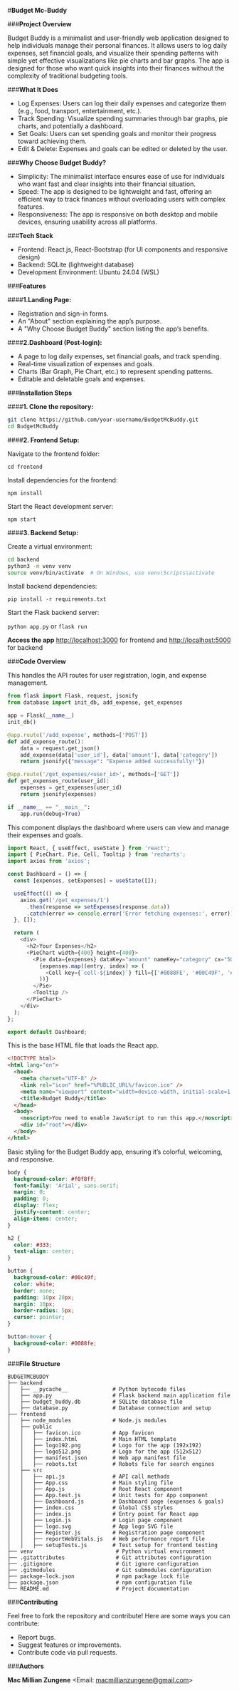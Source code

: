 #**Budget Mc-Buddy**

###**Project Overview**

Budget Buddy is a minimalist and user-friendly web application designed to help individuals manage their personal finances. It allows users to log daily expenses, set financial goals, and visualize their spending patterns with simple yet effective visualizations like pie charts and bar graphs. The app is designed for those who want quick insights into their finances without the complexity of traditional budgeting tools.

###**What It Does**

- Log Expenses: Users can log their daily expenses and categorize them (e.g., food, transport, entertainment, etc.).
- Track Spending: Visualize spending summaries through bar graphs, pie charts, and potentially a dashboard.
- Set Goals: Users can set spending goals and monitor their progress toward achieving them.
- Edit & Delete: Expenses and goals can be edited or deleted by the user.

###**Why Choose Budget Buddy?**

- Simplicity: The minimalist interface ensures ease of use for individuals who want fast and clear insights into their financial situation.
- Speed: The app is designed to be lightweight and fast, offering an efficient way to track finances without overloading users with complex features.
- Responsiveness: The app is responsive on both desktop and mobile devices, ensuring usability across all platforms.

###**Tech Stack**

- Frontend: React.js, React-Bootstrap (for UI components and responsive design)
- Backend: SQLite (lightweight database)
- Development Environment: Ubuntu 24.04 (WSL)

###**Features**

####**1.Landing Page:**

- Registration and sign-in forms.
- An "About" section explaining the app’s purpose.
- A "Why Choose Budget Buddy" section listing the app’s benefits.

####**2.Dashboard (Post-login):**

- A page to log daily expenses, set financial goals, and track spending.
- Real-time visualization of expenses and goals.
- Charts (Bar Graph, Pie Chart, etc.) to represent spending patterns.
- Editable and deletable goals and expenses.

###**Installation Steps**

####**1. Clone the repository:**
```Bash
git clone https://github.com/your-username/BudgetMcBuddy.git
cd BudgetMcBuddy
```

####**2. Frontend Setup:**

Navigate to the frontend folder:

`cd frontend`

Install dependencies for the frontend:

`npm install`

Start the React development server:

`npm start`

####**3. Backend Setup:**

Create a virtual environment:

```Bash
cd backend
python3 -m venv venv
source venv/bin/activate  # On Windows, use venv\Scripts\activate
```
Install backend dependencies:

`pip install -r requirements.txt`

Start the Flask backend server:

`python app.py` or `flask run`

**Access the app** <http://localhost:3000> for frontend and <http://localhost:5000> for backend

###**Code Overview**

This handles the API routes for user registration, login, and expense management.

```Python
from flask import Flask, request, jsonify
from database import init_db, add_expense, get_expenses

app = Flask(__name__)
init_db()

@app.route('/add_expense', methods=['POST'])
def add_expense_route():
    data = request.get_json()
    add_expense(data['user_id'], data['amount'], data['category'])
    return jsonify({"message": "Expense added successfully!"})

@app.route('/get_expenses/<user_id>', methods=['GET'])
def get_expenses_route(user_id):
    expenses = get_expenses(user_id)
    return jsonify(expenses)

if __name__ == "__main__":
    app.run(debug=True)
```

This component displays the dashboard where users can view and manage their expenses and goals.

```JavaScript
import React, { useEffect, useState } from 'react';
import { PieChart, Pie, Cell, Tooltip } from 'recharts';
import axios from 'axios';

const Dashboard = () => {
  const [expenses, setExpenses] = useState([]);

  useEffect(() => {
    axios.get('/get_expenses/1')
      .then(response => setExpenses(response.data))
      .catch(error => console.error('Error fetching expenses:', error));
  }, []);

  return (
    <div>
      <h2>Your Expenses</h2>
      <PieChart width={400} height={400}>
        <Pie data={expenses} dataKey="amount" nameKey="category" cx="50%" cy="50%" outerRadius={100}>
          {expenses.map((entry, index) => (
            <Cell key={`cell-${index}`} fill={['#0088FE', '#00C49F', '#FFBB28'][index % 3]} />
          ))}
        </Pie>
        <Tooltip />
      </PieChart>
    </div>
  );
};

export default Dashboard;
```

This is the base HTML file that loads the React app.

```html
<!DOCTYPE html>
<html lang="en">
  <head>
    <meta charset="UTF-8" />
    <link rel="icon" href="%PUBLIC_URL%/favicon.ico" />
    <meta name="viewport" content="width=device-width, initial-scale=1.0" />
    <title>Budget Buddy</title>
  </head>
  <body>
    <noscript>You need to enable JavaScript to run this app.</noscript>
    <div id="root"></div>
  </body>
</html>
```

Basic styling for the Budget Buddy app, ensuring it’s colorful, welcoming, and responsive.

```css
body {
  background-color: #f0f8ff;
  font-family: 'Arial', sans-serif;
  margin: 0;
  padding: 0;
  display: flex;
  justify-content: center;
  align-items: center;
}

h2 {
  color: #333;
  text-align: center;
}

button {
  background-color: #00c49f;
  color: white;
  border: none;
  padding: 10px 20px;
  margin: 10px;
  border-radius: 5px;
  cursor: pointer;
}

button:hover {
  background-color: #0088fe;
}
```

###**File Structure**

```
BUDGETMCBUDDY
├── backend
│   ├── __pycache__              # Python bytecode files
│   ├── app.py                   # Flask backend main application file
│   ├── budget_buddy.db          # SQLite database file
│   ├── database.py              # Database connection and setup
├── frontend
│   ├── node_modules             # Node.js modules
│   ├── public
│   │   ├── favicon.ico          # App favicon
│   │   ├── index.html           # Main HTML template
│   │   ├── logo192.png          # Logo for the app (192x192)
│   │   ├── logo512.png          # Logo for the app (512x512)
│   │   ├── manifest.json        # Web app manifest file
│   │   ├── robots.txt           # Robots file for search engines
│   ├── src
│   │   ├── api.js               # API call methods
│   │   ├── App.css              # Main styling file
│   │   ├── App.js               # Root React component
│   │   ├── App.test.js          # Unit tests for App component
│   │   ├── Dashboard.js         # Dashboard page (expenses & goals)
│   │   ├── index.css            # Global CSS styles
│   │   ├── index.js             # Entry point for React app
│   │   ├── Login.js             # Login page component
│   │   ├── logo.svg             # App logo SVG file
│   │   ├── Register.js          # Registration page component
│   │   ├── reportWebVitals.js   # Web performance report file
│   │   ├── setupTests.js        # Test setup for frontend testing
├── venv                          # Python virtual environment
├── .gitattributes                # Git attributes configuration
├── .gitignore                    # Git ignore configuration
├── .gitmodules                   # Git submodules configuration
├── package-lock.json             # npm package lock file
├── package.json                  # npm configuration file
└── README.md                     # Project documentation
```

###**Contributing**

Feel free to fork the repository and contribute! Here are some ways you can contribute:

- Report bugs.
- Suggest features or improvements.
- Contribute code via pull requests.

###**Authors**

**Mac Millian Zungene**
<Email: macmillianzungene@gmail.com>


